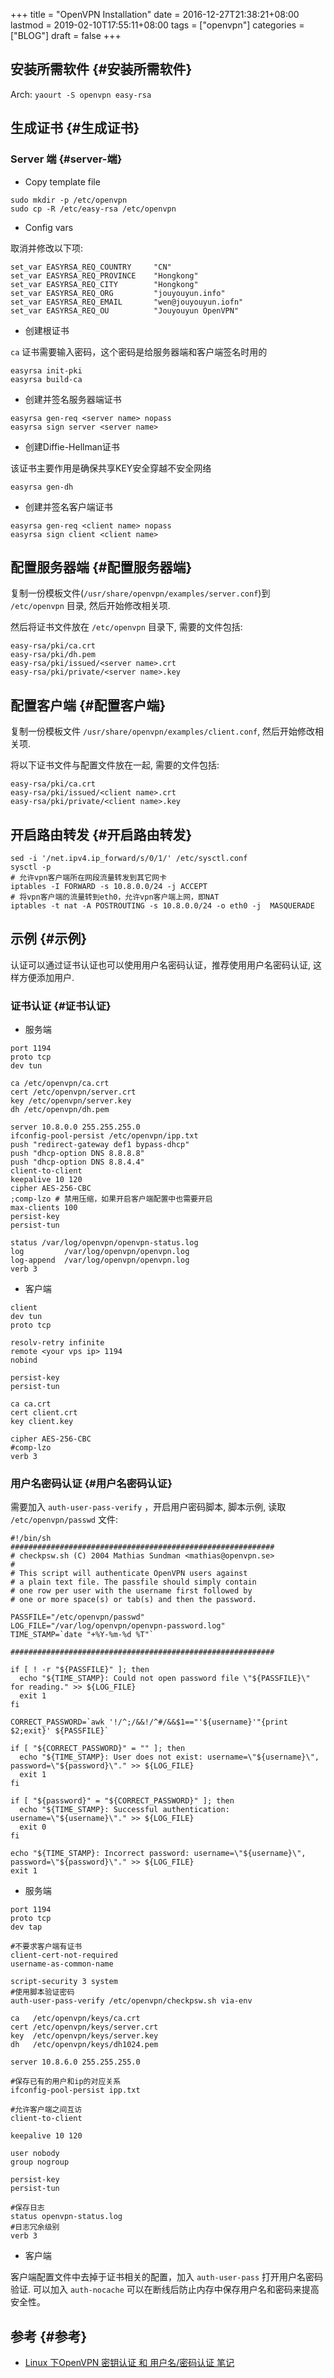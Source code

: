+++
title = "OpenVPN Installation"
date = 2016-12-27T21:38:21+08:00
lastmod = 2019-02-10T17:55:11+08:00
tags = ["openvpn"]
categories = ["BLOG"]
draft = false
+++

## 安装所需软件 {#安装所需软件}

Arch: `yaourt -S openvpn easy-rsa`


## 生成证书 {#生成证书}


### Server 端 {#server-端}

-   Copy template file

```shell
sudo mkdir -p /etc/openvpn
sudo cp -R /etc/easy-rsa /etc/openvpn
```

-   Config vars

取消并修改以下项:

```shell
set_var EASYRSA_REQ_COUNTRY     "CN"
set_var EASYRSA_REQ_PROVINCE    "Hongkong"
set_var EASYRSA_REQ_CITY        "Hongkong"
set_var EASYRSA_REQ_ORG         "jouyouyun.info"
set_var EASYRSA_REQ_EMAIL       "wen@jouyouyun.iofn"
set_var EASYRSA_REQ_OU          "Jouyouyun OpenVPN"
```

-   创建根证书

`ca` 证书需要输入密码，这个密码是给服务器端和客户端签名时用的

```shell
easyrsa init-pki
easyrsa build-ca
```

-   创建并签名服务器端证书

```shell
easyrsa gen-req <server name> nopass
easyrsa sign server <server name>
```

-   创建Diffie-Hellman证书

该证书主要作用是确保共享KEY安全穿越不安全网络

```shell
easyrsa gen-dh
```

-   创建并签名客户端证书

```shell
easyrsa gen-req <client name> nopass
easyrsa sign client <client name>
```


## 配置服务器端 {#配置服务器端}

复制一份模板文件(`/usr/share/openvpn/examples/server.conf`)到 `/etc/openvpn` 目录, 然后开始修改相关项.

然后将证书文件放在 `/etc/openvpn` 目录下, 需要的文件包括:

```shell
easy-rsa/pki/ca.crt
easy-rsa/pki/dh.pem
easy-rsa/pki/issued/<server name>.crt
easy-rsa/pki/private/<server name>.key
```


## 配置客户端 {#配置客户端}

复制一份模板文件 `/usr/share/openvpn/examples/client.conf`, 然后开始修改相关项.

将以下证书文件与配置文件放在一起, 需要的文件包括:

```shell
easy-rsa/pki/ca.crt
easy-rsa/pki/issued/<client name>.crt
easy-rsa/pki/private/<client name>.key
```


## 开启路由转发 {#开启路由转发}

```shell
sed -i '/net.ipv4.ip_forward/s/0/1/' /etc/sysctl.conf
sysctl -p
# 允许vpn客户端所在网段流量转发到其它网卡
iptables -I FORWARD -s 10.8.0.0/24 -j ACCEPT
# 将vpn客户端的流量转到eth0，允许vpn客户端上网，即NAT
iptables -t nat -A POSTROUTING -s 10.8.0.0/24 -o eth0 -j  MASQUERADE
```


## 示例 {#示例}

认证可以通过证书认证也可以使用用户名密码认证，推荐使用用户名密码认证, 这样方便添加用户.


### 证书认证 {#证书认证}

-   服务端

```shell
port 1194
proto tcp
dev tun

ca /etc/openvpn/ca.crt
cert /etc/openvpn/server.crt
key /etc/openvpn/server.key
dh /etc/openvpn/dh.pem

server 10.8.0.0 255.255.255.0
ifconfig-pool-persist /etc/openvpn/ipp.txt
push "redirect-gateway def1 bypass-dhcp"
push "dhcp-option DNS 8.8.8.8"
push "dhcp-option DNS 8.8.4.4"
client-to-client
keepalive 10 120
cipher AES-256-CBC
;comp-lzo # 禁用压缩，如果开启客户端配置中也需要开启
max-clients 100
persist-key
persist-tun

status /var/log/openvpn/openvpn-status.log
log         /var/log/openvpn/openvpn.log
log-append  /var/log/openvpn/openvpn.log
verb 3
```

-   客户端

```shell
client
dev tun
proto tcp

resolv-retry infinite
remote <your vps ip> 1194
nobind

persist-key
persist-tun

ca ca.crt
cert client.crt
key client.key

cipher AES-256-CBC
#comp-lzo
verb 3
```


### 用户名密码认证 {#用户名密码认证}

需要加入 `auth-user-pass-verify` ，开启用户密码脚本, 脚本示例, 读取 `/etc/openvpn/passwd` 文件:

```shell
#!/bin/sh
###########################################################
# checkpsw.sh (C) 2004 Mathias Sundman <mathias@openvpn.se>
#
# This script will authenticate OpenVPN users against
# a plain text file. The passfile should simply contain
# one row per user with the username first followed by
# one or more space(s) or tab(s) and then the password.

PASSFILE="/etc/openvpn/passwd"
LOG_FILE="/var/log/openvpn/openvpn-password.log"
TIME_STAMP=`date "+%Y-%m-%d %T"`

###########################################################

if [ ! -r "${PASSFILE}" ]; then
  echo "${TIME_STAMP}: Could not open password file \"${PASSFILE}\" for reading." >> ${LOG_FILE}
  exit 1
fi

CORRECT_PASSWORD=`awk '!/^;/&&!/^#/&&$1=="'${username}'"{print $2;exit}' ${PASSFILE}`

if [ "${CORRECT_PASSWORD}" = "" ]; then
  echo "${TIME_STAMP}: User does not exist: username=\"${username}\", password=\"${password}\"." >> ${LOG_FILE}
  exit 1
fi

if [ "${password}" = "${CORRECT_PASSWORD}" ]; then
  echo "${TIME_STAMP}: Successful authentication: username=\"${username}\"." >> ${LOG_FILE}
  exit 0
fi

echo "${TIME_STAMP}: Incorrect password: username=\"${username}\", password=\"${password}\"." >> ${LOG_FILE}
exit 1
```

-   服务端

```shell
port 1194
proto tcp
dev tap

#不要求客户端有证书
client-cert-not-required
username-as-common-name

script-security 3 system
#使用脚本验证密码
auth-user-pass-verify /etc/openvpn/checkpsw.sh via-env

ca   /etc/openvpn/keys/ca.crt
cert /etc/openvpn/keys/server.crt
key  /etc/openvpn/keys/server.key
dh   /etc/openvpn/keys/dh1024.pem

server 10.8.6.0 255.255.255.0

#保存已有的用户和ip的对应关系
ifconfig-pool-persist ipp.txt

#允许客户端之间互访
client-to-client

keepalive 10 120

user nobody
group nogroup

persist-key
persist-tun

#保存日志
status openvpn-status.log
#日志冗余级别
verb 3
```

-   客户端

客户端配置文件中去掉于证书相关的配置，加入 `auth-user-pass` 打开用户名密码验证.
可以加入 `auth-nocache` 可以在断线后防止内存中保存用户名和密码来提高安全性。


## 参考 {#参考}

-   [Linux 下OpenVPN 密钥认证 和 用户名/密码认证 笔记](http://blog.chinaunix.net/uid-24250828-id-3536671.html)
